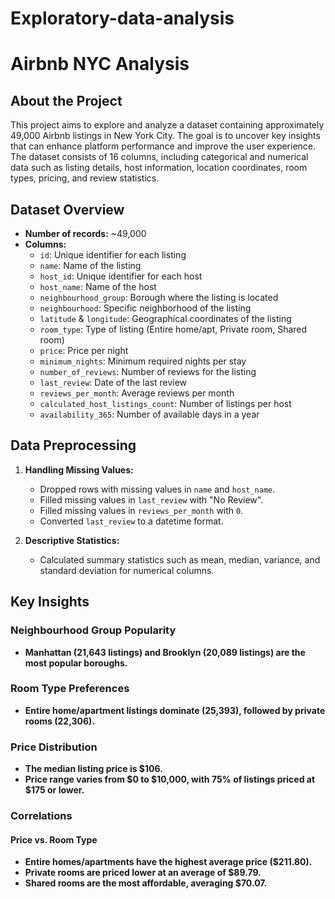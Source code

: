# Exploratory-data-analysis
# Airbnb NYC Analysis

## About the Project

This project aims to explore and analyze a dataset containing approximately 49,000 Airbnb listings in New York City. The goal is to uncover key insights that can enhance platform performance and improve the user experience. The dataset consists of 16 columns, including categorical and numerical data such as listing details, host information, location coordinates, room types, pricing, and review statistics.

## Dataset Overview

- **Number of records:** ~49,000
- **Columns:**
  - `id`: Unique identifier for each listing
  - `name`: Name of the listing
  - `host_id`: Unique identifier for each host
  - `host_name`: Name of the host
  - `neighbourhood_group`: Borough where the listing is located
  - `neighbourhood`: Specific neighborhood of the listing
  - `latitude` & `longitude`: Geographical coordinates of the listing
  - `room_type`: Type of listing (Entire home/apt, Private room, Shared room)
  - `price`: Price per night
  - `minimum_nights`: Minimum required nights per stay
  - `number_of_reviews`: Number of reviews for the listing
  - `last_review`: Date of the last review
  - `reviews_per_month`: Average reviews per month
  - `calculated_host_listings_count`: Number of listings per host
  - `availability_365`: Number of available days in a year

## Data Preprocessing

1. **Handling Missing Values:**
   - Dropped rows with missing values in `name` and `host_name`.
   - Filled missing values in `last_review` with "No Review".
   - Filled missing values in `reviews_per_month` with `0`.
   - Converted `last_review` to a datetime format.

2. **Descriptive Statistics:**
   - Calculated summary statistics such as mean, median, variance, and standard deviation for numerical columns.

## Key Insights

### Neighbourhood Group Popularity

- **Manhattan (21,643 listings) and Brooklyn (20,089 listings) are the most popular boroughs.**

### Room Type Preferences

- **Entire home/apartment listings dominate (25,393), followed by private rooms (22,306).**

### Price Distribution

- **The median listing price is $106.**
- **Price range varies from $0 to $10,000, with 75% of listings priced at $175 or lower.**

### Correlations

#### Price vs. Room Type

- **Entire homes/apartments have the highest average price ($211.80).**
- **Private rooms are priced lower at an average of $89.79.**
- **Shared rooms are the most affordable, averaging $70.07.**




